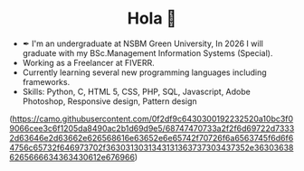 <h1 align="center">Hola 👋</h1>


- ✒ I'm an undergraduate at NSBM Green University, In 2026 I will graduate with my BSc.Management Information Systems (Special).
- Working as a Freelancer at FIVERR.
- Currently learning several new programming languages including frameworks.
- Skills: Python, C, HTML 5, CSS, PHP, SQL, Javascript, Adobe Photoshop, Responsive design, Pattern design



(https://camo.githubusercontent.com/0f2df9c6430300192232520a10bc3f09066cee3c6f1205da8490ac2b1d69d9e5/68747470733a2f2f6d69722d73332d63646e2d63662e626568616e63652e6e65742f70726f6a6563745f6d6f64756c65732f646973702f3630313031343131363737303437352e363036386265666634363430612e676966)

